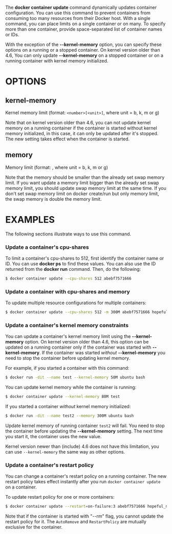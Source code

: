 The **docker container update** command dynamically updates container configuration.
You can use this command to prevent containers from consuming too many 
resources from their Docker host.  With a single command, you can place 
limits on a single container or on many. To specify more than one container,
provide space-separated list of container names or IDs.

With the exception of the **--kernel-memory** option, you can specify these
options on a running or a stopped container. On kernel version older than
4.6, You can only update **--kernel-memory** on a stopped container or on
a running container with kernel memory initialized.

# OPTIONS

## kernel-memory

Kernel memory limit (format: `<number>[<unit>]`, where unit = b, k, m or g)

Note that on kernel version older than 4.6, you can not update kernel memory on
a running container if the container is started without kernel memory initialized,
in this case, it can only be updated after it's stopped. The new setting takes
effect when the container is started.

## memory

Memory limit (format: <number><optional unit>, where unit = b, k, m or g)

Note that the memory should be smaller than the already set swap memory limit.
If you want update a memory limit bigger than the already set swap memory limit,
you should update swap memory limit at the same time. If you don't set swap memory 
limit on docker create/run but only memory limit, the swap memory is double
the memory limit.

# EXAMPLES

The following sections illustrate ways to use this command.

### Update a container's cpu-shares

To limit a container's cpu-shares to 512, first identify the container
name or ID. You can use **docker ps** to find these values. You can also
use the ID returned from the **docker run** command.  Then, do the following:

```bash
$ docker container update --cpu-shares 512 abebf7571666
```

### Update a container with cpu-shares and memory

To update multiple resource configurations for multiple containers:

```bash
$ docker container update --cpu-shares 512 -m 300M abebf7571666 hopeful_morse
```

### Update a container's kernel memory constraints

You can update a container's kernel memory limit using the **--kernel-memory**
option. On kernel version older than 4.6, this option can be updated on a
running container only if the container was started with **--kernel-memory**.
If the container was started *without* **--kernel-memory** you need to stop
the container before updating kernel memory.

For example, if you started a container with this command:

```bash
$ docker run -dit --name test --kernel-memory 50M ubuntu bash
```

You can update kernel memory while the container is running:

```bash
$ docker container update --kernel-memory 80M test
```

If you started a container *without* kernel memory initialized:

```bash
$ docker run -dit --name test2 --memory 300M ubuntu bash
```

Update kernel memory of running container `test2` will fail. You need to stop
the container before updating the **--kernel-memory** setting. The next time you
start it, the container uses the new value.

Kernel version newer than (include) 4.6 does not have this limitation, you
can use `--kernel-memory` the same way as other options.

### Update a container's restart policy

You can change a container's restart policy on a running container. The new
restart policy takes effect instantly after you run `docker container update` on a
container.

To update restart policy for one or more containers:

```bash
$ docker container update --restart=on-failure:3 abebf7571666 hopeful_morse
```

Note that if the container is started with "--rm" flag, you cannot update the restart
policy for it. The `AutoRemove` and `RestartPolicy` are mutually exclusive for the
container.
